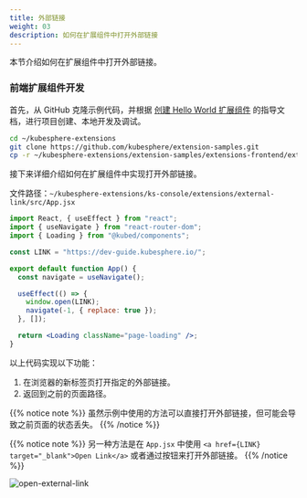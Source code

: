 ```yaml
---
title: 外部链接
weight: 03
description: 如何在扩展组件中打开外部链接
---
```


本节介绍如何在扩展组件中打开外部链接。

### 前端扩展组件开发

首先，从 GitHub 克隆示例代码，并根据 [创建 Hello World 扩展组件](../../quickstart/hello-world-extension) 的指导文档，进行项目创建、本地开发及调试。

```bash
cd ~/kubesphere-extensions
git clone https://github.com/kubesphere/extension-samples.git
cp -r ~/kubesphere-extensions/extension-samples/extensions-frontend/extensions/external-link ~/kubesphere-extensions/ks-console/extensions
```

接下来详细介绍如何在扩展组件中实现打开外部链接。

文件路径：`~/kubesphere-extensions/ks-console/extensions/external-link/src/App.jsx`

```jsx
import React, { useEffect } from "react";
import { useNavigate } from "react-router-dom";
import { Loading } from "@kubed/components";

const LINK = "https://dev-guide.kubesphere.io/";

export default function App() {
  const navigate = useNavigate();

  useEffect(() => {
    window.open(LINK);
    navigate(-1, { replace: true });
  }, []);

  return <Loading className="page-loading" />;
}
```

以上代码实现以下功能：

1. 在浏览器的新标签页打开指定的外部链接。
2. 返回到之前的页面路径。

{{% notice note %}}
虽然示例中使用的方法可以直接打开外部链接，但可能会导致之前页面的状态丢失。
{{% /notice %}}

{{% notice note %}}
另一种方法是在 `App.jsx` 中使用 `<a href={LINK} target="_blank">Open Link</a>` 或者通过按钮来打开外部链接。
{{% /notice %}}

![open-external-link](./open-external-link.gif?width=1200px)
